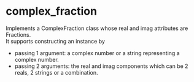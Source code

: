 # complex_fraction
Implements a ComplexFraction class whose real and imag attributes are Fractions.  
It supports constructing an instance by  
- passing 1 argument: a complex number or a string representing a complex number.  
- passing 2 arguments: the real and imag components which can be 2 reals, 2 strings or a combination.